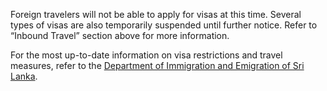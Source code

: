 Foreign travelers will not be able to apply for visas at this time. Several types of visas are also temporarily suspended until further notice. Refer to “Inbound Travel” section above for more information.

For the most up-to-date information on visa restrictions and travel measures, refer to the [Department of Immigration and Emigration of Sri Lanka](http://www.immigration.gov.lk/web/index.php?option=com_content&view=article&id=337&lang=en).
